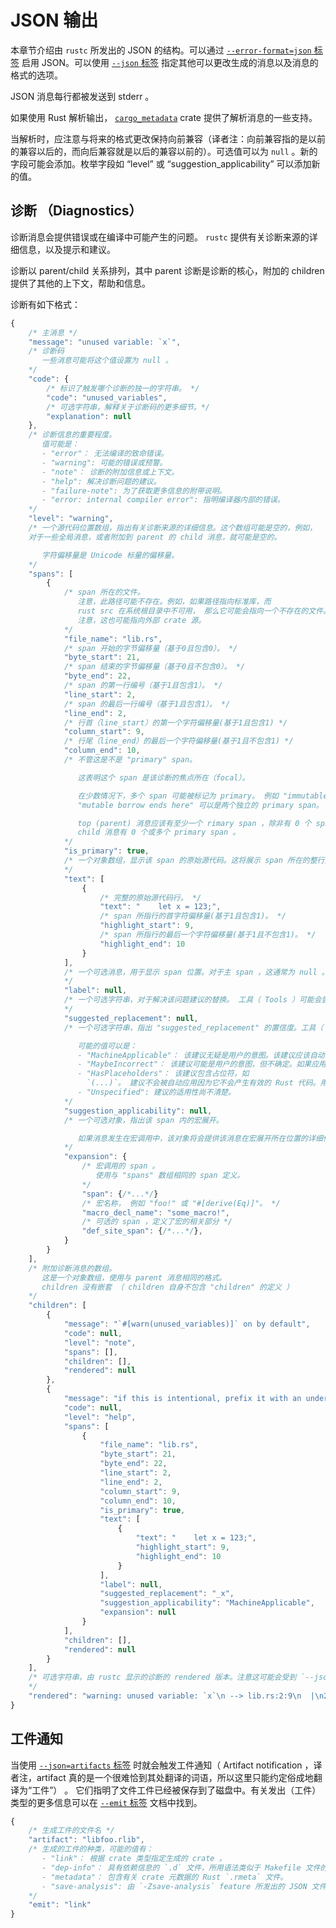 # JSON 输出

本章节介绍由 `rustc` 所发出的 JSON 的结构。可以通过 [`--error-format=json` 标签][option-error-format] 启用 JSON。可以使用  [`--json` 标签][option-json] 指定其他可以更改生成的消息以及消息的格式的选项。

JSON 消息每行都被发送到 stderr 。

如果使用 Rust 解析输出， [`cargo_metadata`](https://crates.io/crates/cargo_metadata) crate 提供了解析消息的一些支持。

当解析时，应注意与将来的格式更改保持向前兼容（译者注：向前兼容指的是以前的兼容以后的，而向后兼容就是以后的兼容以前的）。可选值可以为 `null` 。新的字段可能会添加。枚举字段如 “level” 或 “suggestion_applicability” 可以添加新的值。

## 诊断 （Diagnostics）

诊断消息会提供错误或在编译中可能产生的问题。 `rustc` 提供有关诊断来源的详细信息，以及提示和建议。

诊断以 parent/child 关系排列，其中 parent 诊断是诊断的核心，附加的 children 提供了其他的上下文，帮助和信息。

诊断有如下格式：

```javascript
{
    /* 主消息 */
    "message": "unused variable: `x`",
    /* 诊断码
       一些消息可能将这个值设置为 null 。
    */
    "code": {
        /* 标识了触发哪个诊断的独一的字符串。 */
        "code": "unused_variables",
        /* 可选字符串，解释关于诊断码的更多细节。*/
        "explanation": null
    },
    /* 诊断信息的重要程度。
       值可能是：
       - "error"： 无法编译的致命错误。
       - "warning": 可能的错误或预警。
       - "note"： 诊断的附加信息或上下文。
       - "help": 解决诊断问题的建议。
       - "failure-note": 为了获取更多信息的附带说明。
       - "error: internal compiler error": 指明编译器内部的错误。
    */
    "level": "warning",
    /* 一个源代码位置数组，指出有关诊断来源的详细信息。这个数组可能是空的，例如，
    对于一些全局消息，或者附加到 parent 的 child 消息，就可能是空的。

       字符偏移量是 Unicode 标量的偏移量。
    */
    "spans": [
        {
            /* span 所在的文件。
               注意，此路径可能不存在。例如，如果路径指向标准库，而
               rust src 在系统根目录中不可用， 那么它可能会指向一个不存在的文件。
               注意，这也可能指向外部 crate 源。
            */
            "file_name": "lib.rs",
            /* span 开始的字节偏移量（基于0且包含0）。 */
            "byte_start": 21,
            /* span 结束的字节偏移量（基于0且不包含0）。 */
            "byte_end": 22,
            /* span 的第一行编号（基于1且包含1）。 */
            "line_start": 2,
            /* span 的最后一行编号（基于1且包含1）。 */
            "line_end": 2,
            /* 行首（line_start）的第一个字符偏移量(基于1且包含1) */
            "column_start": 9,
            /* 行尾（line_end）的最后一个字符偏移量(基于1且不包含1) */
            "column_end": 10,
            /* 不管这是不是 "primary" span。

               这表明这个 span 是该诊断的焦点所在（focal）。

               在少数情况下，多个 span 可能被标记为 primary。 例如 "immutable borrow occurs here" 和
               "mutable borrow ends here" 可以是两个独立的 primary span。

               top (parent) 消息应该有至少一个 rimary span ，除非有 0 个 span 。
               child 消息有 0 个或多个 primary span 。
            */
            "is_primary": true,
            /* 一个对象数组，显示该 span 的原始源代码。这将展示 span 所在的整行文本 。跨多行的 span 对于每行会有一个单独对应的值。
            */
            "text": [
                {
                    /* 完整的原始源代码行。 */
                    "text": "    let x = 123;",
                    /* span 所指行的首字符偏移量(基于1且包含1)。 */
                    "highlight_start": 9,
                    /* span 所指行的最后一个字符偏移量(基于1且不包含1)。 */
                    "highlight_end": 10
                }
            ],
            /* 一个可选消息，用于显示 span 位置。对于主 span ，这通常为 null 。
            */
            "label": null,
            /* 一个可选字符串，对于解决该问题建议的替换。 工具（ Tools ）可能会尝试用此文本替换该 span 的内容 。
            */
            "suggested_replacement": null,
            /* 一个可选字符串，指出 "suggested_replacement" 的置信度。工具（  Tools ）可能会用这个值来决定是否自动应用建议（的替换）。

               可能的值可以是：
               - "MachineApplicable"： 该建议无疑是用户的意图。该建议应该自动被应用。
               - "MaybeIncorrect"： 该建议可能是用户的意图，但不确定。如果应用了该建议，则应该产生有效的 Rust 代码。
               - "HasPlaceholders"： 该建议包含占位符，如
                 `(...)`。 建议不会被自动应用因为它不会产生有效的 Rust 代码。用户需要填充该占位符。
               - "Unspecified": 建议的适用性尚不清楚。
            */
            "suggestion_applicability": null,
            /* 一个可选对象，指出该 span 内的宏展开。

               如果消息发生在宏调用中，该对象将会提供该消息在宏展开所在位置的详细信息。
            */
            "expansion": {
                /* 宏调用的 span 。
                   使用与 "spans" 数组相同的 span 定义。
                */
                "span": {/*...*/}
                /* 宏名称， 例如 "foo!" 或 "#[derive(Eq)]"。 */
                "macro_decl_name": "some_macro!",
                /* 可选的 span ，定义了宏的相关部分 */
                "def_site_span": {/*...*/},
            }
        }
    ],
    /* 附加诊断消息的数组。
       这是一个对象数组，使用与 parent 消息相同的格式。
       children 没有嵌套 （ children 自身不包含 "children" 的定义 ）
    */
    "children": [
        {
            "message": "`#[warn(unused_variables)]` on by default",
            "code": null,
            "level": "note",
            "spans": [],
            "children": [],
            "rendered": null
        },
        {
            "message": "if this is intentional, prefix it with an underscore",
            "code": null,
            "level": "help",
            "spans": [
                {
                    "file_name": "lib.rs",
                    "byte_start": 21,
                    "byte_end": 22,
                    "line_start": 2,
                    "line_end": 2,
                    "column_start": 9,
                    "column_end": 10,
                    "is_primary": true,
                    "text": [
                        {
                            "text": "    let x = 123;",
                            "highlight_start": 9,
                            "highlight_end": 10
                        }
                    ],
                    "label": null,
                    "suggested_replacement": "_x",
                    "suggestion_applicability": "MachineApplicable",
                    "expansion": null
                }
            ],
            "children": [],
            "rendered": null
        }
    ],
    /* 可选字符串，由 rustc 显示的诊断的 rendered 版本。注意这可能会受到 `--json` 标签的影响。
    */
    "rendered": "warning: unused variable: `x`\n --> lib.rs:2:9\n  |\n2 |     let x = 123;\n  |         ^ help: if this is intentional, prefix it with an underscore: `_x`\n  |\n  = note: `#[warn(unused_variables)]` on by default\n\n"
}
```

## 工件通知

当使用 [`--json=artifacts` 标签][option-json] 时就会触发工件通知（ Artifact notification ，译者注，artifact 真的是一个很难恰到其处翻译的词语，所以这里只能约定俗成地翻译为“工件”） 。 它们指明了文件工件已经被保存到了磁盘中。有关发出（工件）类型的更多信息可以在 [`--emit` 标签][option-emit] 文档中找到。

```javascript
{
    /* 生成工件的文件名 */
    "artifact": "libfoo.rlib",
    /* 生成的工件的种类，可能的值有：
       - "link"： 根据 crate 类型指定生成的 crate 。 
       - "dep-info"： 具有依赖信息的 `.d` 文件，所用语法类似于 Makefile 文件的语法。
       - "metadata"： 包含有关 crate 元数据的 Rust `.rmeta` 文件。
       - "save-analysis": 由 `-Zsave-analysis` feature 所发出的 JSON 文件 。
    */
    "emit": "link"
}
```

[option-emit]: command-line-arguments.md#option-emit
[option-error-format]: command-line-arguments.md#option-error-format
[option-json]: command-line-arguments.md#option-json
